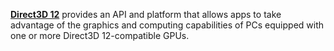 [**Direct3D 12**](https://learn.microsoft.com/en-us/windows/win32/direct3d12/directx-12-programming-guide) provides an API and platform that allows apps to take advantage of the graphics and computing capabilities of PCs equipped with one or more Direct3D 12-compatible GPUs.

